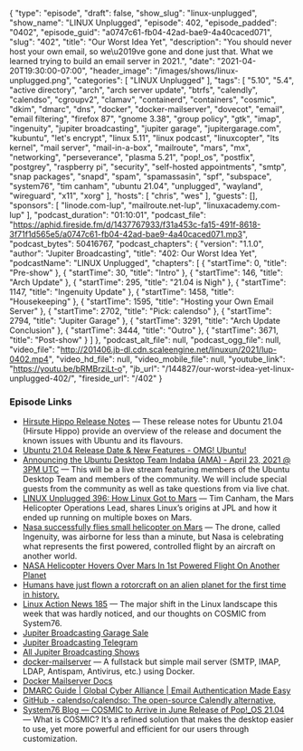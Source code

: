 {
  "type": "episode",
  "draft": false,
  "show_slug": "linux-unplugged",
  "show_name": "LINUX Unplugged",
  "episode": 402,
  "episode_padded": "0402",
  "episode_guid": "a0747c61-fb04-42ad-bae9-4a40caced071",
  "slug": "402",
  "title": "Our Worst Idea Yet",
  "description": "You should never host your own email, so we\u2019ve gone and done just that. What we learned trying to build an email server in 2021.",
  "date": "2021-04-20T19:30:00-07:00",
  "header_image": "/images/shows/linux-unplugged.png",
  "categories": [
    "LINUX Unplugged"
  ],
  "tags": [
    "5.10",
    "5.4",
    "active directory",
    "arch",
    "arch server update",
    "btrfs",
    "calendly",
    "calendso",
    "cgroupv2",
    "clamav",
    "containerd",
    "containers",
    "cosmic",
    "dkim",
    "dmarc",
    "dns",
    "docker",
    "docker-mailserver",
    "dovecot",
    "email",
    "email filtering",
    "firefox 87",
    "gnome 3.38",
    "group policy",
    "gtk",
    "imap",
    "ingenuity",
    "jupiter broadcasting",
    "jupiter garage",
    "jupitergarage.com",
    "kubuntu",
    "let's encrypt",
    "linux 5.11",
    "linux podcast",
    "linuxcopter",
    "lts kernel",
    "mail server",
    "mail-in-a-box",
    "mailroute",
    "mars",
    "mx",
    "networking",
    "perseverance",
    "plasma 5.21",
    "pop!_os",
    "postfix",
    "postgrey",
    "raspberry pi",
    "security",
    "self-hosted appointments",
    "smtp",
    "snap packages",
    "snapd",
    "spam",
    "spamassasin",
    "spf",
    "subspace",
    "system76",
    "tim canham",
    "ubuntu 21.04",
    "unplugged",
    "wayland",
    "wireguard",
    "x11",
    "xorg"
  ],
  "hosts": [
    "chris",
    "wes"
  ],
  "guests": [],
  "sponsors": [
    "linode.com-lup",
    "mailroute.net-lup",
    "linuxacademy.com-lup"
  ],
  "podcast_duration": "01:10:01",
  "podcast_file": "https://aphid.fireside.fm/d/1437767933/f31a453c-fa15-491f-8618-3f71f1d565e5/a0747c61-fb04-42ad-bae9-4a40caced071.mp3",
  "podcast_bytes": 50416767,
  "podcast_chapters": {
    "version": "1.1.0",
    "author": "Jupiter Broadcasting",
    "title": "402: Our Worst Idea Yet",
    "podcastName": "LINUX Unplugged",
    "chapters": [
      {
        "startTime": 0,
        "title": "Pre-show"
      },
      {
        "startTime": 30,
        "title": "Intro"
      },
      {
        "startTime": 146,
        "title": "Arch Update"
      },
      {
        "startTime": 295,
        "title": "21.04 is Nigh"
      },
      {
        "startTime": 1147,
        "title": "Ingenuity Update"
      },
      {
        "startTime": 1458,
        "title": "Housekeeping"
      },
      {
        "startTime": 1595,
        "title": "Hosting your Own Email Server"
      },
      {
        "startTime": 2702,
        "title": "Pick: calendso"
      },
      {
        "startTime": 2794,
        "title": "Jupiter Garage"
      },
      {
        "startTime": 3291,
        "title": "Arch Update Conclusion"
      },
      {
        "startTime": 3444,
        "title": "Outro"
      },
      {
        "startTime": 3671,
        "title": "Post-show"
      }
    ]
  },
  "podcast_alt_file": null,
  "podcast_ogg_file": null,
  "video_file": "http://201406.jb-dl.cdn.scaleengine.net/linuxun/2021/lup-0402.mp4",
  "video_hd_file": null,
  "video_mobile_file": null,
  "youtube_link": "https://youtu.be/bRMBrziLt-o",
  "jb_url": "/144827/our-worst-idea-yet-linux-unplugged-402/",
  "fireside_url": "/402"
}


### Episode Links

  * [Hirsute Hippo Release Notes](https://discourse.ubuntu.com/t/hirsute-hippo-release-notes/19221 "Hirsute Hippo Release Notes") — These release notes for Ubuntu 21.04 (Hirsute Hippo) provide an overview of the release and document the known issues with Ubuntu and its flavours.
  * [Ubuntu 21.04 Release Date & New Features - OMG! Ubuntu!](https://www.omgubuntu.co.uk/2021/01/ubuntu-21-04-release-features "Ubuntu 21.04 Release Date & New Features - OMG! Ubuntu!")
  * [Announcing the Ubuntu Desktop Team Indaba (AMA) - April 23, 2021 @ 3PM UTC](https://discourse.ubuntu.com/t/announcing-the-ubuntu-desktop-team-indaba-ama-april-23-2021-3pm-utc/21591 "Announcing the Ubuntu Desktop Team Indaba \(AMA\) - April 23, 2021 @ 3PM UTC") — This will be a live stream featuring members of the Ubuntu Desktop Team and members of the community. We will include special guests from the community as well as take questions from via live chat.
  * [LINUX Unplugged 396: How Linux Got to Mars](https://linuxunplugged.com/396 "LINUX Unplugged 396: How Linux Got to Mars") — Tim Canham, the Mars Helicopter Operations Lead, shares Linux’s origins at JPL and how it ended up running on multiple boxes on Mars.
  * [Nasa successfully flies small helicopter on Mars](https://www.bbc.com/news/science-environment-56799755 "Nasa successfully flies small helicopter on Mars") — The drone, called Ingenuity, was airborne for less than a minute, but Nasa is celebrating what represents the first powered, controlled flight by an aircraft on another world.
  * [NASA Helicopter Hovers Over Mars In 1st Powered Flight On Another Planet](https://www.npr.org/2021/04/19/985588253/success-nasas-ingenuity-makes-first-powered-flight-on-mars "NASA Helicopter Hovers Over Mars In 1st Powered Flight On Another Planet")
  * [Humans have just flown a rotorcraft on an alien planet for the first time in history.](https://www.reddit.com/r/space/comments/mty59n/humans_have_just_flown_a_rotorcraft_on_an_alien/?utm_name=iossmf "Humans have just flown a rotorcraft on an alien planet for the first time in history.")
  * [Linux Action News 185](https://linuxactionnews.com/185 "Linux Action News 185") — The major shift in the Linux landscape this week that was hardly noticed, and our thoughts on COSMIC from System76.
  * [Jupiter Broadcasting Garage Sale](http://jupitergarage.com/ "Jupiter Broadcasting Garage Sale")
  * [Jupiter Broadcasting Telegram](http://jupiterbroadcasting.com/telegram "Jupiter Broadcasting Telegram")
  * [All Jupiter Broadcasting Shows](https://feed.jupiter.zone/allshows "All Jupiter Broadcasting Shows")
  * [docker-mailserver](https://github.com/docker-mailserver/docker-mailserver "docker-mailserver") — A fullstack but simple mail server (SMTP, IMAP, LDAP, Antispam, Antivirus, etc.) using Docker.
  * [Docker Mailserver Docs](https://docker-mailserver.github.io/docker-mailserver/edge/ "Docker Mailserver Docs")
  * [DMARC Guide | Global Cyber Alliance | Email Authentication Made Easy](https://dmarcguide.globalcyberalliance.org/#/ "DMARC Guide | Global Cyber Alliance | Email Authentication Made Easy")
  * [GitHub - calendso/calendso: The open-source Calendly alternative.](https://github.com/calendso/calendso "GitHub - calendso/calendso: The open-source Calendly alternative.")
  * [System76 Blog — COSMIC to Arrive in June Release of Pop!_OS 21.04](https://blog.system76.com/post/648371526931038208/cosmic-to-arrive-in-june-release-of-popos-2104 "System76 Blog — COSMIC to Arrive in June Release of Pop!_OS 21.04") — What is COSMIC? It’s a refined solution that makes the desktop easier to use, yet more powerful and efficient for our users through customization.


